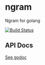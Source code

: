 ngram
========

Ngram for golang

[![Build Status](https://travis-ci.org/lestrrat-go/ngram.png?branch=master)](https://travis-ci.org/lestrrat-go/ngram)

API Docs
--------

[See godoc](http://godoc.org/github.com/lestrrat-go/ngram)
